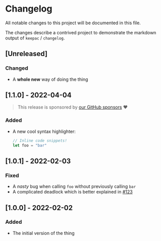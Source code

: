 # Changelog

All notable changes to this project will be documented in this file.

The changes describe a contrived project to demonstrate the markdown output of `keepac` / `changelog`.

## [Unreleased]

### Changed

- A **whole new** way of doing the thing

## [1.1.0] - 2022-04-04

> This release is sponsored by [our GitHub sponsors](https://github.com/sponsors/NiclasvanEyk) ❤️

### Added

- A new cool syntax highlighter:
  ```rs
  // Inline code snippets!
  let foo = "bar"
  ```

## [1.0.1] - 2022-02-03

### Fixed

- A _nasty_ bug when calling `foo` without previously calling `bar`
- A complicated deadlock which is better explained in [#123](https://github.com/NiclasvanEyk/keepac/pull/123)

## [1.0.0] - 2022-02-02

### Added

- The initial version of the thing
